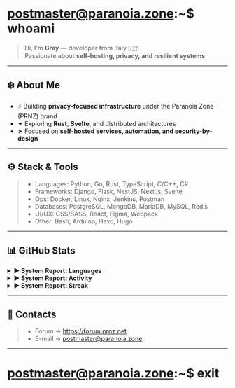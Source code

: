 # postmaster@paranoia.zone:~$ whoami
> Hi, I'm **Gray** — developer from Italy 🇮🇹  
> Passionate about **self-hosting, privacy, and resilient systems**

---

## ❄️ About Me
- ⚡ Building **privacy-focused infrastructure** under the Paranoia Zone (PRNZ) brand  
- ✦ Exploring **Rust**, **Svelte**, and distributed architectures  
- ➤ Focused on **self-hosted services, automation, and security-by-design**

---

## ⚙️ Stack & Tools

> - Languages:   Python, Go, Rust, TypeScript, C/C++, C#
> - Frameworks:  Django, Flask, NestJS, Next.js, Svelte
> - Ops:         Docker, Linux, Nginx, Jenkins, Postman
> - Databases:   PostgreSQL, MongoDB, MariaDB, MySQL, Redis
> - UI/UX:       CSS/SASS, React, Figma, Webpack
> - Other:       Bash, Arduino, Hexo, Hugo

---

## 📊 GitHub Stats

<details>
<summary><b>▶ System Report: Languages</b></summary>

> ![langs](https://github-readme-stats.vercel.app/api/top-langs?username=paranoia-zone&layout=compact&theme=chartreuse-dark)

</details>

<details>
<summary><b>▶ System Report: Activity</b></summary>

> ![stats](https://github-readme-stats.vercel.app/api?username=paranoia-zone&show_icons=true&theme=chartreuse-dark)

</details>

<details>
<summary><b>▶ System Report: Streak</b></summary>

> ![streak](https://github-readme-streak-stats.herokuapp.com/?user=paranoia-zone&theme=chartreuse-dark)

</details>

---

## 📡 Contacts

> - Forum   → https://forum.prnz.net
> - E-mail  → postmaster@paranoia.zone
---

# postmaster@paranoia.zone:~$ exit
